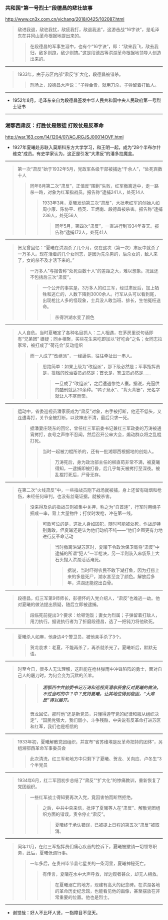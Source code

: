 ### 共和国“第一号烈士”段德昌的悲壮故事
http://www.cn3x.com.cn/yichang/2018/0425/102087.html
>敌进我退，敌驻我扰，敌疲我打，敌退我追”，这游击战“16字诀”，是毛泽东在井冈山革命根据地提出来的。
>>在段德昌的军事生涯中，也有个“16字诀”，即：“敌来我飞，敌去我归，敌多则跑，敌少则搞。”这是段德昌等洪湖革命根据地领导人创造出来的。
---
>1933年，由于苏区内部“肃反”扩大化，段德昌被错杀。
>>刑场上，段德昌大声说：“子弹金贵，就用刀杀，子弹留着打敌人。
---
- 1952年8月，毛泽东亲自为段德昌签发中华人民共和国中央人民政府第一号烈士证书
---
### 湘鄂西肃反：打胜仗是叛徒 打败仗是反革命
http://war.163.com/14/1204/07/ACJRGJSJ00014OVF.html
- 1927年夏曦赴苏联入莫斯科东方大学学习，和王明一起，成为“28个半布尔什维克”成员。有史学家认为，这正是引发“大肃反”的潘多拉魔盒。
---
>第一次“肃反”始于1932年5月，党政军各级干部被捕达“千余人”，“处死百数十人
>>同年8月第二次“肃反”，正值反“围剿”失败，红军撤离途中，走一路杀一路，对象为红军指战员。报告称“逮捕241人，处死14人
>>>1933年3月，夏曦发动第三次“肃反”，大批老红军的创始人如周小康、陈协平、杨英、王炳南、段德昌被杀害。报告称“逮捕236人，处死56人
>>>>同年5月，第四次“肃反”，一直进行到1934年春天。报告称“逮捕172人，处死41人
---
>贺龙曾回忆：“夏曦在洪湖杀了几个月，仅在这次（第一次）肃反中就杀了一万多人。现在活着的几个女同志，是因为先杀男的，后杀女的，敌人来了，女的杀不及才活下来的。”
>>一万多人”与报告称“处死百数十人”的差距之大，难以想象。况且还不包括后三次“肃反”。
>>>一个公开的事实是，3万多人的红三军，经过肃反后，加上牺牲和逃亡的，人数下降到3000余人。行军从头可以看到尾，出现枪比人多的怪现象，士兵没人敢当班、排长，生怕冤枉送命。
>>>>杀得洪湖水变了颜色
---
>人人自危。当时夏曦定了各种名目抓人：二人相遇，在茅房里说句话即有“兄弟团” 嫌疑；同乡相聚，买些花生来吃即加以“好吃会”之名；女同志拉家常，被打成了“荷花会”反动组织
>>而一人成了“改组派”，一经逼供，往往牵扯出一串人。
>>>思路简单：如果上级为“改组派”，那下级必然是；军事指挥员是，搭档的政治委员必然是；首长是，警卫员必然是……
>>>>一旦成了“改组派”，之后遭遇惨绝人寰。据说，光逼供的酷刑就达20余种。“鸭子凫水”、“背火背篓”，光名字就让人不寒而栗。
---
>运动中，省委巡视员潘家辰成为“肃反”对象，右手被打断，他还不低头，又连遭毒打，关节全被打断，以致神志不清，最后只求一死。
>>据潘妻庄晓东的回忆，曾任红三军前委书记兼红三军政委的万涛被通宵拷打，哀号之声惨不忍闻，然后召开公审大会，煽动群众将之乱棍打死。
>>>当时一起被刀棍所杀的，还有一批湘鄂西根据地的创始人。
>>>>万涛死后，身为政治部主任的柳直荀非常不满，被夏曦得知，一逮捕即被打昏，后几乎每天被拷打至深夜。被乱棍打死后，尸骨无存。
---
>在第二次“火线肃反”中，一些指战员刚下战场就被捕，身上还留有硝烟和枪伤，未经任何审判，也没有丝毫证据，就被杀害。
>>没来得及杀的指战员则被集中关押，称之为“自首连”，行军时用绳子捆成一串，背上大量物件；打仗时发枪，冲在第一线。
>>>可歌可泣的是，这批人身如囚犯，随时可能被处死，作战却特别勇敢，但夏曦还是认为他们动机不纯——“他们企图更有力地进行反革命活动
>>>>当时撤离洪湖苏区时，夏曦下令政治保卫局将“肃反”中逮捕的所谓“犯人”一半枪决，另一半则装入麻袋系上大石头抛入洪湖活活淹死。
>>>>>据说，当时吓得农民不敢下湖打鱼，因为打捞上来的多是死尸，湖水甚至变了颜色。解放后多年，洪湖还能挖出白骨。
---
>段德昌，红三军第9师师长，彭德怀的入党介绍人，“肃反”也难逃一劫。他对夏曦的做法提出质疑，随后立即被逮捕。
>>段临死前提出3个要求：给顿饱饭；妻女为烈属；子弹留着打敌人，用刀执行。据说执行者为了折磨段德昌，选了一把钝刀将他砍死。
---
>夏曦杀人如麻，他身边4个警卫员，被他亲手杀了3个。
>>贺龙哀求：老夏，不能再杀了，再杀就杀光了。夏曦听后，默默无语。
---
>时至今日，很多人无法理解，这群能在枪林弹雨中冲锋陷阵的勇士，面对自己人的屠刀时，为何会变为沉默的羔羊。
>>>##### 湘鄂西中共前委书记万涛和巡视员潘家辰曾反对夏曦的做法，不过当时的中？中？支持夏曦，让其地位得到稳固，“大肃反”得以展开。
>>贺龙回忆，那时他“还是新党员，只懂得遵守党的纪律和服从组织决定”，“国民党强大，我们弱小，斗争残酷，中央说有反革命打进苏区和红军，我们也是相信的
---
>1933年初，夏曦解散党团组织，并宣布“省苏维埃是反革命把持的团体”，另组湘鄂西革命军事委员会
>>此次清洗，红三军和地方中只剩下了夏曦、贺龙、关向应、卢冬生“3个半党员
---
>1934年6月，红二军团初步总结了“肃反”“扩大化”的惨痛教训，重新恢复了党团组织。
>>一些红军战士得知要再次入党，竟因害怕而断然拒绝。
>>>之后，中共中央来信，批评了夏曦等人在“肃反”、解散党团组织方面的错误，责令停止“肃反”。
>>>>夏曦终于承认错误，已被提上日程的第五次“肃反”被取消。
---
>同年11月，在红三军指挥员们痛心疾首的控诉下，夏曦被撤销一切领导职务，此后，夏曦低调行事。
>>一年多后，在贵州毕节县七星关的一条河里，夏曦神秘死亡。
>>>有传言，夏曦在水中大声呼救，岸边观者甚众，却无人相救。
>>>>在夏曦溺亡的地方，现建有高大的纪念碑。在洪湖各地的革命历史纪念馆，也能看见他的画像，甚至摆放在非常重要的位置。他也是烈士。
---
- 谢觉哉：好人不比坏人贤，一指障目不见天。